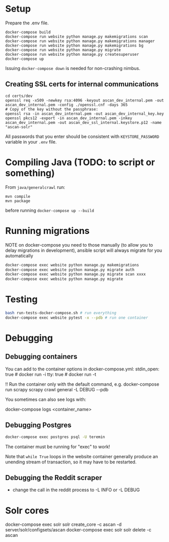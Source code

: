 # Setup

Prepare the .env file.

```
docker-compose build
docker-compose run website python manage.py makemigrations scan
docker-compose run website python manage.py makemigrations manager
docker-compose run website python manage.py makemigrations bg
docker-compose run website python manage.py migrate
docker-compose run website python manage.py createsuperuser
docker-compose up
```

Issuing `docker-compose down` is needed for non-crashing nimbus.

## Creating SSL certs for internal communications

```
cd certs/dev
openssl req -x509 -newkey rsa:4096 -keyout ascan_dev_internal.pem -out ascan_dev_internal.pem -config ./openssl.cnf -days 365
# Copy of the key without the passphrase:
openssl rsa -in ascan_dev_internal.pem -out ascan_dev_internal_key.key
openssl pkcs12 -export -in ascan_dev_internal.pem -inkey ascan_dev_internal.pem -out ascan_dev_ssl_internal.keystore.p12 -name "ascan-solr"
```
All passwords that you enter should be consistent with `KEYSTORE_PASSWORD` variable in your `.env` file.

# Compiling Java (TODO: to script or something)
From `java/generalcrawl` run:
```
mvn compile
mvn package
```
before running `docker-compose up --build`

# Running migrations

NOTE on docker-compose you need to those manually (to allow you to delay migrations in development),
ansible script will always migrate for you automatically
```bash
docker-compose exec website python manage.py makemigrations
docker-compose exec website python manage.py migrate auth
docker-compose exec website python manage.py migrate scan xxxx
docker-compose exec website python manage.py migrate
```

# Testing

```bash
bash run-tests-docker-compose.sh # run everything
docker-compose exec website pytest -x --pdb # run one container
```

# Debugging

## Debugging containers

You can add to the container options in docker-compose.yml:
    stdin_open: true # docker run -i
    tty: true        # docker run -t

!! Run the container only with the default command, e.g.
docker-compose run scrapy scrapy crawl general -L DEBUG --pdb

You sometimes can also see logs with:

docker-compose logs <container_name>

## Debugging Postgres

```bash
docker-compose exec postgres psql -U teremin
```

The container must be running for "exec" to work!

Note that `while True` loops in the website container generally produce an unending stream of
transaction, so it may have to be restarted.

## Debugging the Reddit scraper

- change the call in the reddit process to -L INFO or -L DEBUG

# Solr cores

docker-compose exec solr solr create_core -c ascan -d server/solr/configsets/ascan
docker-compose exec solr solr delete -c ascan

